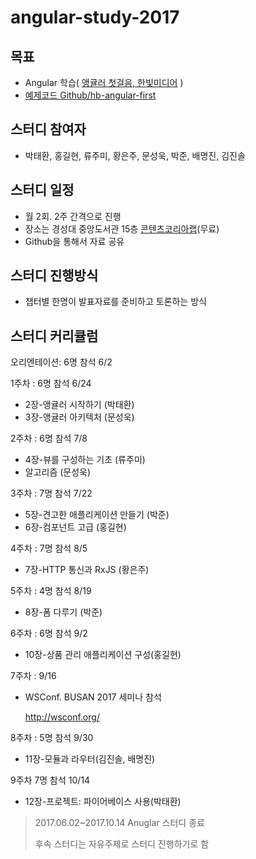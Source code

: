 
angular-study-2017
===========

## 목표
  - Angular 학습( [앵귤러 첫걸음, 한빛미디어](http://book.naver.com/bookdb/book_detail.nhn?bid=12096305) )
  - [예제코드 Github/hb-angular-first](https://github.com/not-for-me/hb-angular-first)

## 스터디 참여자
  - 박태환, 홍길현, 류주미, 황은주, 문성욱, 박준, 배명진, 김진솔

## 스터디 일정
  - 월 2회. 2주 간격으로 진행
  - 장소는 경성대 중앙도서관 15층 [콘텐츠코리아랩](http://map.naver.com/local/siteview.nhn?code=11592587)(무료)
  - Github을 통해서 자료 공유

## 스터디 진행방식
  - 챕터별 한명이 발표자료를 준비하고 토론하는 방식

## 스터디 커리큘럼
 오리엔테이션: 6명 참석 6/2

1주차 : 6명 참석  6/24

   - 2장-앵귤러 시작하기 (박태환)
   - 3장-앵귤러 아키텍처 (문성욱)

2주차 : 6명 참석 7/8

   - 4장-뷰를 구성하는 기초 (류주미)
   - 알고리즘 (문성욱)

3주차 : 7명 참석 7/22

   - 5장-견고한 애플리케이션 만들기 (박준)
   - 6장-컴포넌트 고급 (홍길현)

4주차 : 7명 참석 8/5
   - 7장-HTTP 통신과 RxJS (황은주)

5주차 : 4명 참석 8/19
   - 8장-폼 다루기  (박준)



6주차 : 6명 참석 9/2

- 10장-상품 관리 애플리케이션 구성(홍길현)

7주차 : 9/16

- WSConf. BUSAN 2017 세미나 참석 

  http://wsconf.org/

8주차 : 5명 참석 9/30

- 11장-모듈과 라우터(김진솔, 배명진)

9주차 7명 참석 10/14

- 12장-프로젝트: 파이어베이스 사용(박태환)



>  2017.06.02~2017.10.14 Anuglar 스터디 종료
>
>  후속 스터디는 자유주제로 스터디 진행하기로 함


